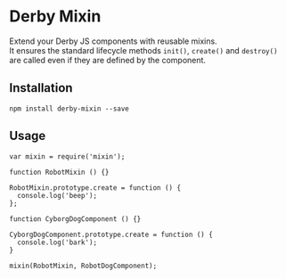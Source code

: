 Derby Mixin
===========

Extend your Derby JS components with reusable mixins.  
It ensures the standard lifecycle methods `init()`, `create()` and `destroy()` are called even if they are defined by the component.

Installation
------------

    npm install derby-mixin --save

Usage
-----

    var mixin = require('mixin');

    function RobotMixin () {}

    RobotMixin.prototype.create = function () {
      console.log('beep');
    };

    function CyborgDogComponent () {}

    CyborgDogComponent.prototype.create = function () {
      console.log('bark');
    }

    mixin(RobotMixin, RobotDogComponent);
